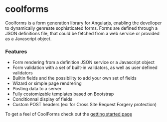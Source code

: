 coolforms
=========

Coolforms is a form generation library for Angularjs, enabling the develloper to dynamically genreate sophisticated forms. Forms are defined through a JSON definitions file, that could be fetched from a web service or provided as a Javascript object.

### Features

* Form rendering from a definition JSON service or a Javascript object
* Form validation with a set of built-in validators, as well as user defined validators
* Builtin fields and the possibility to add your own set of fields
* Wizard or simple page rendrering
* Posting data to a server
* Fully costomizable templates based on Bootstrap
* Conditionnal display of fields
* Custom POST headers (ex: for Cross Site Request Forgery protection)

To get a feel of CoolForms check out the [getting started page](https://github.com/fdelbos/coolforms/wiki/Getting-Started-with-CoolForms)
